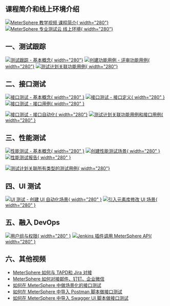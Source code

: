 ## 课程简介和线上环境介绍

[![MeterSphere 教学视频 课程简介](https://www.fit2cloud.com/metersphere/images/video/0.1.jpg){ width="280"}](https://www.bilibili.com/video/BV1XU4y127FK/)
[![MeterSphere 专业测试云 线上环境](https://www.fit2cloud.com/metersphere/images/video/0.2.jpg){ width="280"}](https://www.bilibili.com/video/BV1YY4y1b7vz/)

## 一、测试跟踪

[![测试跟踪 - 基本概念](https://www.fit2cloud.com/metersphere/images/video/1.1.jpg){ width="280"}](https://www.bilibili.com/video/BV1BF411j7BB/)
[![创建功能用例 - 评审功能用例](https://www.fit2cloud.com/metersphere/images/video/1.2.jpg){ width="280"}](https://www.bilibili.com/video/BV1nU4y1S7sR/)
[![测试计划关联功能用例](https://www.fit2cloud.com/metersphere/images/video/1.3.jpg){ width="280"}](https://www.bilibili.com/video/BV12A4y1S7NS/)

## 二、接口测试

[![接口测试 - 基本概念](https://www.fit2cloud.com/metersphere/images/video/2.1.jpg){ width="280" }](https://www.bilibili.com/video/BV1x3411N72S/)
[![接口测试 - 接口定义](https://www.fit2cloud.com/metersphere/images/video/2.2.jpg){ width="280" }](https://www.bilibili.com/video/BV1Ta411Y7V7/)
[![接口测试 - 接口用例](https://www.fit2cloud.com/metersphere/images/video/2.3.jpg){ width="280" }](https://www.bilibili.com/video/BV1h34y1h7ZT/) </br>

[![接口测试 - 接口自动化](https://www.fit2cloud.com/metersphere/images/video/2.4.jpg){ width="280"}](https://www.bilibili.com/video/BV1ca411J79i/)
[![测试计划关联功能用例和接口用例](https://www.fit2cloud.com/metersphere/images/video/2.5.jpg){ width="280" }](https://www.bilibili.com/video/BV1Au411k7gw/)

## 三、性能测试

[![性能测试 - 基本概念](https://www.fit2cloud.com/metersphere/images/video/3.1.jpg){ width="280" }](https://www.bilibili.com/video/BV16Y411A7rD/)
[![创建性能测试场景](https://www.fit2cloud.com/metersphere/images/video/3.2.jpg){ width="280" }](https://www.bilibili.com/video/BV17L4y1F7ke/)
[![性能测试报告](https://www.fit2cloud.com/metersphere/images/video/3.3.jpg){ width="280" }](https://www.bilibili.com/video/BV1EB4y1y7Sv/) </br>

[![测试计划关联所有类型的测试用例](https://www.fit2cloud.com/metersphere/images/video/3.4.jpg){ width="280"}](https://www.bilibili.com/video/BV1Y5411d73E/)

## 四、UI 测试

[![UI 测试 - 创建 UI 自动化场景](https://www.fit2cloud.com/metersphere/images/video/4.1.jpg){ width="280" }](https://www.bilibili.com/video/BV1EZ4y1a75S/)
[![引入元素库修改 UI 场景](https://www.fit2cloud.com/metersphere/images/video/4.2.jpg){ width="280" }](https://www.bilibili.com/video/BV1gu411k7Px/)

## 五、融入 DevOps

[![用户组与权限](https://www.fit2cloud.com/metersphere/images/video/5.1.jpg){ width="280" }](https://www.bilibili.com/video/BV18A4y1S7hd/)
[![Jenkins 插件调用 MeterSphere API](https://www.fit2cloud.com/metersphere/images/video/5.2.jpg){ width="280" }](https://www.bilibili.com/video/BV1TF41177cG/)

## 六、其他视频

- [MeterSphere 如何与 TAPD和 Jira 对接](https://www.bilibili.com/video/BV1jr4y1c7Lg/)
- [MeterSphere 如何对接邮件、钉钉、企业微信](https://www.bilibili.com/video/BV1dp4y167ch/)
- [如何在 MeterSphere 中做场景化的接口测试](https://www.bilibili.com/video/BV1vy4y1q7f7/)
- [如何在 MeterSphere 中导入 Postman 脚本做接口测试](https://www.bilibili.com/video/BV1W54y1C7uY)
- [如何在 MeterSphere 中导入 Swagger UI 脚本做接口测试](https://www.bilibili.com/video/BV1YK411A7E8/)
